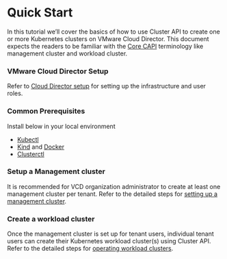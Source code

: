 # Quick Start

In this tutorial we’ll cover the basics of how to use Cluster API to create one or more Kubernetes 
clusters on VMware Cloud Director. This document expects the readers to be familiar with the 
[Core CAPI](https://cluster-api.sigs.k8s.io/introduction.html) terminology like management cluster and workload cluster.

### VMware Cloud Director Setup

Refer to [Cloud Director setup](VCD_SETUP.md) for setting up the infrastructure and user roles.

### Common Prerequisites

Install below in your local environment
* [Kubectl](https://kubernetes.io/docs/tasks/tools/) 
* [Kind](https://kind.sigs.k8s.io/) and [Docker](https://www.docker.com/)
* [Clusterctl](https://cluster-api.sigs.k8s.io/user/quick-start.html#install-clusterctl)

<a name="management_cluster_setup"></a>
### Setup a Management cluster

It is recommended for VCD organization administrator to create at least one management cluster per tenant.
Refer to the detailed steps for [setting up a management cluster](MANAGEMENT_CLUSTER.md).

### Create a workload cluster
Once the management cluster is set up for tenant users, individual tenant users can create their Kubernetes workload 
cluster(s) using Cluster API. Refer to the detailed steps for [operating workload clusters](WORKLOAD_CLUSTER.md).

   


